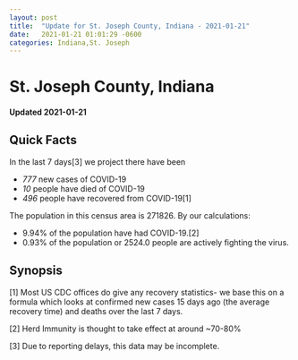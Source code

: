 ```yaml
---
layout: post
title:  "Update for St. Joseph County, Indiana - 2021-01-21"
date:   2021-01-21 01:01:29 -0600
categories: Indiana,St. Joseph
---
```


# St. Joseph County, Indiana
#### Updated 2021-01-21

## Quick Facts

In the last 7 days[3] we project there have been
- *777* new cases of COVID-19
- *10* people have died of COVID-19
- *496* people have recovered from COVID-19[1]

The population in this census area is 271826. By our calculations:
- 9.94% of the population have had COVID-19.[2]
- 0.93% of the population or 2524.0 people are actively fighting the virus.

## Synopsis




[1] Most US CDC offices do give any recovery statistics- we base this on a formula which looks at confirmed new cases
15 days ago (the average recovery time) and deaths over the last 7 days.

[2] Herd Immunity is thought to take effect at around ~70-80%

[3] Due to reporting delays, this data may be incomplete.
 
    